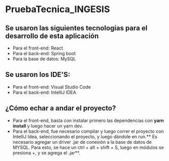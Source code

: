 # PruebaTecnica_INGESIS

## Se usaron las siguientes tecnologías para el desarrollo de esta aplicación
- Para el front-end: React
- Para el back-end: Spring boot
- Para la base de datos: MySQL

## Se usaron los IDE'S:
- Para el front-end: Visual Studio Code
- Para el back-end: IntelliJ IDEA

## ¿Cómo echar a andar el proyecto?
- Para el front-end, basta con instalar primero las dependencias con **yarn install** y luego hacer un yarn dev.
- Para el back-end, fue necesario compilar y luego correr el proyecto con IntelliJ Idea, seleccionando el proyecto, y luego dándole en run.** Es necesario agregar un driver .jar de conexión a la base de datos de MYSQL. Para esto, se hace un ctrl + alt + shift + S, luego en módulos se presiona +, y se agrega el .jar**.
